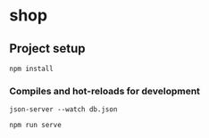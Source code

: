 # shop

## Project setup
```
npm install
```

### Compiles and hot-reloads for development
```
json-server --watch db.json
```
```
npm run serve
```
